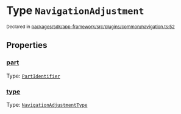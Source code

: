 # Type `NavigationAdjustment`
<sub>Declared in [packages/sdk/app-framework/src/plugins/common/navigation.ts:52](https://github.com/dxos/dxos/blob/175437b91/packages/sdk/app-framework/src/plugins/common/navigation.ts#L52)</sub>




## Properties
### [part](https://github.com/dxos/dxos/blob/175437b91/packages/sdk/app-framework/src/plugins/common/navigation.ts#L52)
Type: <code>[PartIdentifier](/api/@dxos/app-framework/types/PartIdentifier)</code>




### [type](https://github.com/dxos/dxos/blob/175437b91/packages/sdk/app-framework/src/plugins/common/navigation.ts#L52)
Type: <code>[NavigationAdjustmentType](/api/@dxos/app-framework/types/NavigationAdjustmentType)</code>





